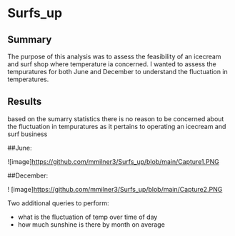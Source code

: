 # Surfs_up
## Summary 
The purpose of this analysis was to assess the feasibility of an icecream and surf shop where temperature ia concerned. I wanted to assess the tempuratures for both June and December to understand the fluctuation in temperatures. 

## Results 
based on the sumarry statistics there is no reason to be concerned about the fluctuation in tempuratures as it pertains to operating an icecream and surf business

##June:

![image]https://github.com/mmilner3/Surfs_up/blob/main/Capture1.PNG

##December:

! [image]https://github.com/mmilner3/Surfs_up/blob/main/Capture2.PNG

Two additional queries to perform: 
- what is the fluctuation of temp over time of day
- how much sunshine is there by month on average


